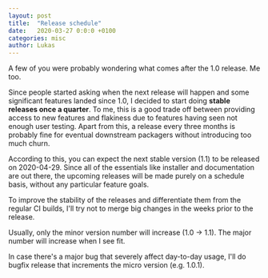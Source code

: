 ```yaml
---
layout: post
title:  "Release schedule"
date:   2020-03-27 0:0:0 +0100
categories: misc
author: Lukas
---
```


A few of you were probably wondering what comes after the 1.0
release. Me too.

Since people started asking when the next release will happen and some 
significant features landed since 1.0, I decided to start doing **stable 
releases once a quarter**. To me, this is a good trade off between 
providing access to new features and flakiness due to features having 
seen not enough user testing. Apart from this, a release every three 
months is probably fine for eventual downstream packagers without 
introducing too much churn.

 According to this, you can expect the next
stable version (1.1) to be released on 2020-04-29. Since all of the 
essentials like installer and documentation are out there, the upcoming 
releases will be made purely on a schedule basis, without any 
particular feature goals.

To improve the stability of the releases and differentiate them from 
the regular CI builds, I'll try not to merge big changes in the weeks 
prior to the release.

Usually, only the minor version number will increase (1.0 → 1.1). The 
major number will increase when I see fit.

In case there's a major bug that severely affect day-to-day usage, I'll 
do bugfix release that increments the micro version (e.g. 1.0.1).
